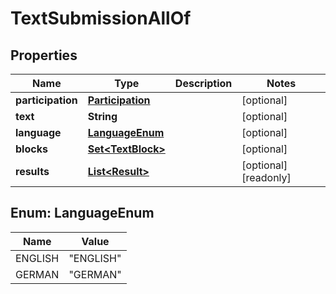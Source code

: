 

# TextSubmissionAllOf


## Properties

| Name | Type | Description | Notes |
|------------ | ------------- | ------------- | -------------|
|**participation** | [**Participation**](Participation.md) |  |  [optional] |
|**text** | **String** |  |  [optional] |
|**language** | [**LanguageEnum**](#LanguageEnum) |  |  [optional] |
|**blocks** | [**Set&lt;TextBlock&gt;**](TextBlock.md) |  |  [optional] |
|**results** | [**List&lt;Result&gt;**](Result.md) |  |  [optional] [readonly] |



## Enum: LanguageEnum

| Name | Value |
|---- | -----|
| ENGLISH | &quot;ENGLISH&quot; |
| GERMAN | &quot;GERMAN&quot; |



